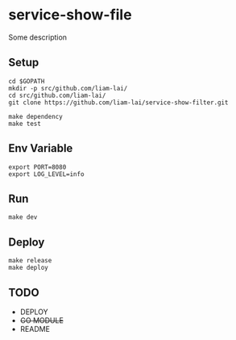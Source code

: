 # service-show-file
Some description

## Setup
```
cd $GOPATH
mkdir -p src/github.com/liam-lai/
cd src/github.com/liam-lai/
git clone https://github.com/liam-lai/service-show-filter.git
```
```
make dependency
make test
```

## Env Variable
```
export PORT=8080
export LOG_LEVEL=info
```

## Run
```
make dev
```

## Deploy
```
make release
make deploy
```

## TODO
* DEPLOY
* ~~GO MODULE~~
* README